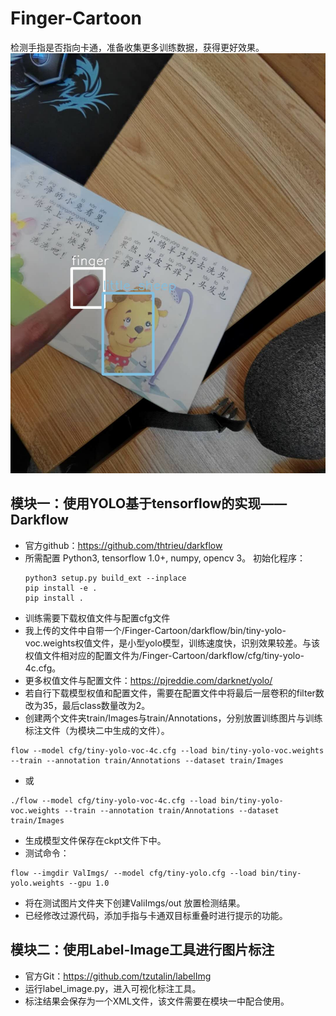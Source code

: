 # Finger-Cartoon
检测手指是否指向卡通，准备收集更多训练数据，获得更好效果。
![img](preview.jpg)
## 模块一：使用YOLO基于tensorflow的实现——Darkflow
-	官方github：https://github.com/thtrieu/darkflow
-	所需配置  Python3, tensorflow 1.0+, numpy, opencv 3。
初始化程序：
    ```shell
    python3 setup.py build_ext --inplace
    pip install -e .
    pip install .
    ```
- 训练需要下载权值文件与配置cfg文件
- 我上传的文件中自带一个/Finger-Cartoon/darkflow/bin/tiny-yolo-voc.weights权值文件，是小型yolo模型，训练速度快，识别效果较差。与该权值文件相对应的配置文件为/Finger-Cartoon/darkflow/cfg/tiny-yolo-4c.cfg。
- 更多权值文件与配置文件：https://pjreddie.com/darknet/yolo/
- 若自行下载模型权值和配置文件，需要在配置文件中将最后一层卷积的filter数改为35，最后class数量改为2。
- 创建两个文件夹train/Images与train/Annotations，分别放置训练图片与训练标注文件（为模块二中生成的文件）。
```
flow --model cfg/tiny-yolo-voc-4c.cfg --load bin/tiny-yolo-voc.weights --train --annotation train/Annotations --dataset train/Images
```
- 或
```
./flow --model cfg/tiny-yolo-voc-4c.cfg --load bin/tiny-yolo-voc.weights --train --annotation train/Annotations --dataset train/Images
```
- 生成模型文件保存在ckpt文件下中。
- 测试命令：
```
flow --imgdir ValImgs/ --model cfg/tiny-yolo.cfg --load bin/tiny-yolo.weights --gpu 1.0
```
- 将在测试图片文件夹下创建ValiImgs/out 放置检测结果。
- 已经修改过源代码，添加手指与卡通双目标重叠时进行提示的功能。

## 模块二：使用Label-Image工具进行图片标注
- 官方Git：https://github.com/tzutalin/labelImg
- 运行label_image.py，进入可视化标注工具。
- 标注结果会保存为一个XML文件，该文件需要在模块一中配合使用。
